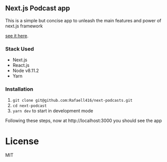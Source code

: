 ## Next.js Podcast app

This is a simple but concise app to unleash the main features and power of next.js framework

[see it here](https://next-podcast-tqymxdcskn.now.sh).

### Stack Used

- Next.js
- React.js
- Node v8.11.2
- Yarn

### Installation

1. `git clone git@github.com:Rafaell416/next-podcasts.git`
2. `cd next-podcast`
3. `yarn dev` to start in development mode


Following these steps, now at http://localhost:3000 you should see the app


# License

MIT
